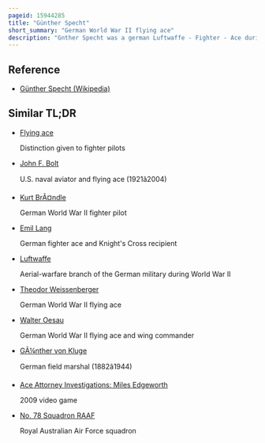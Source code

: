```yaml
---
pageid: 15944285
title: "Günther Specht"
short_summary: "German World War II flying ace"
description: "Gnther Specht was a german Luftwaffe - Fighter - Ace during World War Ii."
---
```


## Reference

- [Günther Specht (Wikipedia)](https://en.wikipedia.org/?curid=15944285)

## Similar TL;DR

- [Flying ace](/tldr/en/flying-ace)

  Distinction given to fighter pilots

- [John F. Bolt](/tldr/en/john-f-bolt)

  U.S. naval aviator and flying ace (1921â2004)

- [Kurt BrÃ¤ndle](/tldr/en/kurt-brandle)

  German World War II fighter pilot

- [Emil Lang](/tldr/en/emil-lang)

  German fighter ace and Knight's Cross recipient

- [Luftwaffe](/tldr/en/luftwaffe)

  Aerial-warfare branch of the German military during World War II

- [Theodor Weissenberger](/tldr/en/theodor-weissenberger)

  German World War II flying ace

- [Walter Oesau](/tldr/en/walter-oesau)

  German World War II flying ace and wing commander

- [GÃ¼nther von Kluge](/tldr/en/gunther-von-kluge)

  German field marshal (1882â1944)

- [Ace Attorney Investigations: Miles Edgeworth](/tldr/en/ace-attorney-investigations-miles-edgeworth)

  2009 video game

- [No. 78 Squadron RAAF](/tldr/en/no-78-squadron-raaf)

  Royal Australian Air Force squadron
